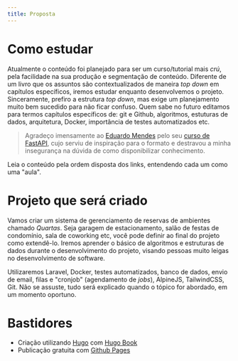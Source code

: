 ```yaml
---
title: Proposta
---
```


# Como estudar

Atualmente o conteúdo foi planejado para ser um curso/tutorial mais *crú*, pela facilidade na sua produção e segmentação de conteúdo. Diferente de um livro que os assuntos são contextualizados de maneira *top down* em capítulos específicos, iremos estudar enquanto desenvolvemos o projeto. Sinceramente, prefiro a estrutura *top down*, mas exige um planejamento muito bem sucedido para não ficar confuso. Quem sabe no futuro editamos para termos capítulos específicos de: git e Github, algoritmos, estuturas de dados, arquitetura, Docker, importância de testes automatizados etc.

> Agradeço imensamente ao [Eduardo Mendes](https://dunossauro.com/) pelo seu [curso de FastAPI](https://fastapidozero.dunossauro.com), cujo serviu de inspiração para o formato e destravou a minha insegurança na dúvida de como disponibilizar conhecimento.

Leia o conteúdo pela ordem disposta dos links, entendendo cada um como uma "aula".

# Projeto que será criado

Vamos criar um sistema de gerenciamento de reservas de ambientes chamado *Quartas*. Seja garagem de estacionamento, salão de festas de condomínio, sala de coworking etc, você pode definir ao final do projeto como extendê-lo. Iremos aprender o básico de algoritmos e estruturas de dados durante o desenvolvimento do projeto, visando pessoas muito leigas no desenvolvimento de software.

Utilizaremos Laravel, Docker, testes automatizados, banco de dados, envio de email, filas e "cronjob" (agendamento de *jobs*), AlpineJS, TailwindCSS, Git. Não se assuste, tudo será explicado quando o tópico for abordado, em um momento oportuno.

# Bastidores

- Criação utilizando [Hugo](https://gohugo.io/) com [Hugo Book](https://themes.gohugo.io/themes/hugo-book/)
- Publicação gratuita com [Github Pages](https://pages.github.com/)
